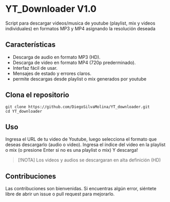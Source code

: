 # YT_Downloader V1.0
Script para descargar videos/musica de youtube (playlist, mix y videos individuales) en formatos MP3 y MP4 asignando la resolución deseada 

## Características

- Descarga de audio en formato MP3 (HD).
- Descarga de video en formato MP4 (720p prederminado).
- Interfaz fácil de usar.
- Mensajes de estado y errores claros.
- permite descargas desde playlist o mix generados por youtube

## Clona el repositorio

```
git clone https://github.com/DiegoSilvaMolina/YT_downloader.git
cd YT_downloader
```

## Uso

Ingresa el URL de tu video de Youtube, luego selecciona el formato que deseas descargarlo (audio o video). Ingresa el índice del video en la playlist o mix (o presione Enter si no es una playlist o mix) Y descarga!

> [!NOTA]
> Los videos y audios se descargaran en alta definición (HD)

## Contribuciones
Las contribuciones son bienvenidas. Si encuentras algún error, siéntete libre de abrir un issue o pull request para mejorarlo.
